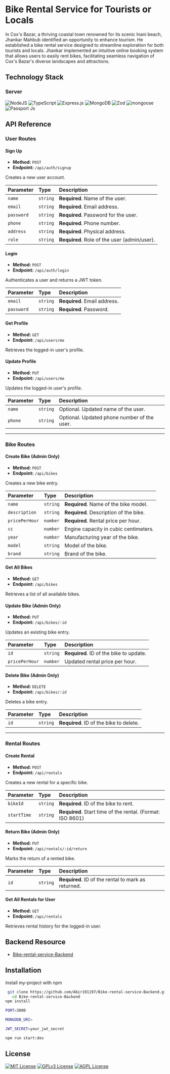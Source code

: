 # Bike Rental Service for Tourists or Locals

In Cox's Bazar, a thriving coastal town renowned for its scenic Inani beach, Jhankar Mahbub identified an opportunity to enhance tourism. He established a bike rental service designed to streamline exploration for both tourists and locals. Jhankar implemented an intuitive online booking system that allows users to easily rent bikes, facilitating seamless navigation of Cox's Bazar's diverse landscapes and attractions.

## Technology Stack

### Server

![NodeJS](https://img.shields.io/badge/node.js-6DA55F?style=for-the-badge&logo=node.js&logoColor=white)
![TypeScript](https://img.shields.io/badge/typescript-%23007ACC.svg?style=for-the-badge&logo=typescript&logoColor=white)
![Express.js](https://img.shields.io/badge/express.js-%23404d59.svg?style=for-the-badge&logo=express&logoColor=%2361DAFB)
![MongoDB](https://img.shields.io/badge/MongoDB-%234ea94b.svg?style=for-the-badge&logo=mongodb&logoColor=white)
![Zod](https://img.shields.io/badge/zod-%233068b7.svg?style=for-the-badge&logo=zod&logoColor=white)
![mongoose](https://img.shields.io/badge/Mongoose-563D7C?style=for-the-badge&logo=mongoose&logoColor=white)
![Passport Js](https://img.shields.io/badge/PassportJS-114D7C?style=for-the-badge&logo=PassportJS&logoColor=white)

## API Reference

### User Routes

#### Sign Up

- **Method:** `POST`
- **Endpoint:** `/api/auth/signup`

Creates a new user account.

| Parameter  | Type     | Description                                  |
| :--------- | :------- | :------------------------------------------- |
| `name`     | `string` | **Required**. Name of the user.              |
| `email`    | `string` | **Required**. Email address.                 |
| `password` | `string` | **Required**. Password for the user.         |
| `phone`    | `string` | **Required**. Phone number.                  |
| `address`  | `string` | **Required**. Physical address.              |
| `role`     | `string` | **Required**. Role of the user (admin/user). |

#### Login

- **Method:** `POST`
- **Endpoint:** `/api/auth/login`

Authenticates a user and returns a JWT token.

| Parameter  | Type     | Description                  |
| :--------- | :------- | :--------------------------- |
| `email`    | `string` | **Required**. Email address. |
| `password` | `string` | **Required**. Password.      |

#### Get Profile

- **Method:** `GET`
- **Endpoint:** `/api/users/me`

Retrieves the logged-in user's profile.

#### Update Profile

- **Method:** `PUT`
- **Endpoint:** `/api/users/me`

Updates the logged-in user's profile.

| Parameter | Type     | Description                                 |
| :-------- | :------- | :------------------------------------------ |
| `name`    | `string` | Optional. Updated name of the user.         |
| `phone`   | `string` | Optional. Updated phone number of the user. |

---

### Bike Routes

#### Create Bike (Admin Only)

- **Method:** `POST`
- **Endpoint:** `/api/bikes`

Creates a new bike entry.

| Parameter      | Type     | Description                            |
| :------------- | :------- | :------------------------------------- |
| `name`         | `string` | **Required**. Name of the bike model.  |
| `description`  | `string` | **Required**. Description of the bike. |
| `pricePerHour` | `number` | **Required**. Rental price per hour.   |
| `cc`           | `number` | Engine capacity in cubic centimeters.  |
| `year`         | `number` | Manufacturing year of the bike.        |
| `model`        | `string` | Model of the bike.                     |
| `brand`        | `string` | Brand of the bike.                     |

#### Get All Bikes

- **Method:** `GET`
- **Endpoint:** `/api/bikes`

Retrieves a list of all available bikes.

#### Update Bike (Admin Only)

- **Method:** `PUT`
- **Endpoint:** `/api/bikes/:id`

Updates an existing bike entry.

| Parameter      | Type     | Description                             |
| :------------- | :------- | :-------------------------------------- |
| `id`           | `string` | **Required**. ID of the bike to update. |
| `pricePerHour` | `number` | Updated rental price per hour.          |

#### Delete Bike (Admin Only)

- **Method:** `DELETE`
- **Endpoint:** `/api/bikes/:id`

Deletes a bike entry.

| Parameter | Type     | Description                             |
| :-------- | :------- | :-------------------------------------- |
| `id`      | `string` | **Required**. ID of the bike to delete. |

---

### Rental Routes

#### Create Rental

- **Method:** `POST`
- **Endpoint:** `/api/rentals`

Creates a new rental for a specific bike.

| Parameter   | Type     | Description                                                |
| :---------- | :------- | :--------------------------------------------------------- |
| `bikeId`    | `string` | **Required**. ID of the bike to rent.                      |
| `startTime` | `string` | **Required**. Start time of the rental. (Format: ISO 8601) |

#### Return Bike (Admin Only)

- **Method:** `PUT`
- **Endpoint:** `/api/rentals/:id/return`

Marks the return of a rented bike.

| Parameter | Type     | Description                                         |
| :-------- | :------- | :-------------------------------------------------- |
| `id`      | `string` | **Required**. ID of the rental to mark as returned. |

#### Get All Rentals for User

- **Method:** `GET`
- **Endpoint:** `/api/rentals`

Retrieves rental history for the logged-in user.

## Backend Resource

- [Bike-rental-service-Backend](https://github.com/Abir191197/Bike-rental-service-Backend)

## Installation

Install my-project with npm

```bash
 git clone https://github.com/Abir191197/Bike-rental-service-Backend.git
   cd Bike-rental-service-Backend
npm install

PORT=3000

MONGODB_URI=

JWT_SECRET=your_jwt_secret

npm run start:dev
```

## License

[![MIT License](https://img.shields.io/badge/License-MIT-green.svg)](https://choosealicense.com/licenses/mit/)
[![GPLv3 License](https://img.shields.io/badge/License-GPL%20v3-yellow.svg)](https://opensource.org/licenses/)
[![AGPL License](https://img.shields.io/badge/license-AGPL-blue.svg)](http://www.gnu.org/licenses/agpl-3.0)
